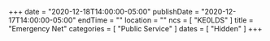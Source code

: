 +++
date = "2020-12-18T14:00:00-05:00"
publishDate = "2020-12-17T14:00:00-05:00"
endTime = ""
location = ""
ncs = [ "KE0LDS" ]
title = "Emergency Net"
categories = [ "Public Service" ]
dates = [ "Hidden" ]
+++
